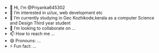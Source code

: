- 👋 Hi, I’m @Priyanka645302
- 👀 I’m interested in ui/ux, web development etc
- 🌱 I’m currently studying in Gec Kozhikode,kerala as a computer Science and Design Third year student 
- 💞️ I’m looking to collaborate on ...
- 📫 How to reach me ...
- 😄 Pronouns: ...
- ⚡ Fun fact: ...

<!---
Priyanka645302/Priyanka645302 is a ✨ special ✨ repository because its `README.md` (this file) appears on your GitHub profile.
You can click the Preview link to take a look at your changes.
--->
